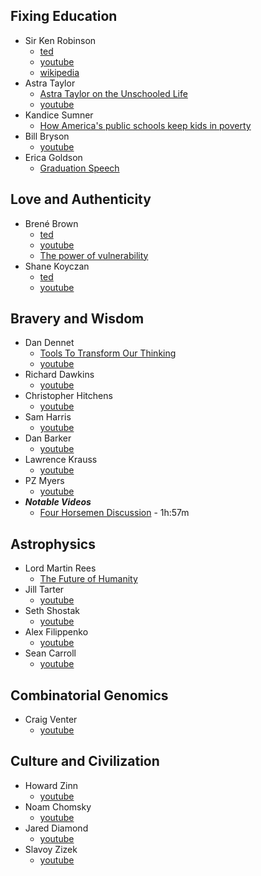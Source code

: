 ## Fixing Education
* Sir Ken Robinson
  - [ted](http://www.ted.com/speakers/sir_ken_robinson)
  - [youtube](https://www.youtube.com/results?search_query=Sir+Ken+Robinson)
  - [wikipedia](http://en.wikipedia.org/wiki/Ken_Robinson_%28educationalist%29)
* Astra Taylor
  - [Astra Taylor on the Unschooled Life](https://www.youtube.com/watch?v=LwIyy1Fi-4Q)
  - [youtube](https://www.youtube.com/results?search_query=Astra+Taylor)
* Kandice Sumner
  - [How America's public schools keep kids in poverty](https://www.ted.com/talks/kandice_sumner_how_america_s_public_schools_keep_kids_in_poverty)
* Bill Bryson
  - [youtube](https://www.youtube.com/results?search_query=Bill+Bryson)
* Erica Goldson
  - [Graduation Speech](https://www.youtube.com/watch?v=9M4tdMsg3ts)

## Love and Authenticity
* Brené Brown
  - [ted](https://www.ted.com/speakers/brene_brown)
  - [youtube](https://www.youtube.com/results?search_query=Brene+Brown)
  - [The power of vulnerability](https://www.ted.com/talks/brene_brown_on_vulnerability#)
* Shane Koyczan
  - [ted](https://www.ted.com/speakers/shane_koyczan)
  - [youtube](https://www.youtube.com/results?search_query=Shane+Koyczan)

## Bravery and Wisdom
* Dan Dennet
  - [Tools To Transform Our Thinking](https://www.youtube.com/watch?v=EJsD-3jtXz0)
  - [youtube](https://www.youtube.com/results?search_query=Dan+Dennet)
* Richard Dawkins
  - [youtube](https://www.youtube.com/results?search_query=Richard+Dawkins)
* Christopher Hitchens
  - [youtube](https://www.youtube.com/results?search_query=Christopher+Hitchens)
* Sam Harris
  - [youtube](https://www.youtube.com/results?search_query=Sam+Harris)
* Dan Barker
  - [youtube](https://www.youtube.com/results?search_query=Dan+Barker)
* Lawrence Krauss
  - [youtube](https://www.youtube.com/results?search_query=Lawrence+Krauss)
* PZ Myers
  - [youtube](https://www.youtube.com/results?search_query=PZ+Myers)
* ***Notable Videos***
  - [Four Horsemen Discussion](https://www.youtube.com/watch?v=rRLYL1Q9x9g) - 1h:57m

## Astrophysics
* Lord Martin Rees
  - [The Future of Humanity](https://www.youtube.com/watch?v=YnU6vMVAdAE)
* Jill Tarter
  - [youtube](https://www.youtube.com/results?search_query=Jill+Tarter)
* Seth Shostak
  - [youtube](https://www.youtube.com/results?search_query=Seth+Shostak)
* Alex Filippenko
  - [youtube](https://www.youtube.com/results?search_query=Alex+Filippenko)
* Sean Carroll
  - [youtube](https://www.youtube.com/results?search_query=Sean+Carroll)

## Combinatorial Genomics
* Craig Venter
  - [youtube](https://www.youtube.com/results?search_query=Craig+Venter)

## Culture and Civilization
* Howard Zinn
  - [youtube](https://www.youtube.com/results?search_query=Howard+Zinn)
* Noam Chomsky
  - [youtube](https://www.youtube.com/results?search_query=Noam+Chomsky)
* Jared Diamond
  - [youtube](https://www.youtube.com/results?search_query=Jared+Diamond)
* Slavoy Zizek
  - [youtube](https://www.youtube.com/results?search_query=Slavoy+Zizek)
